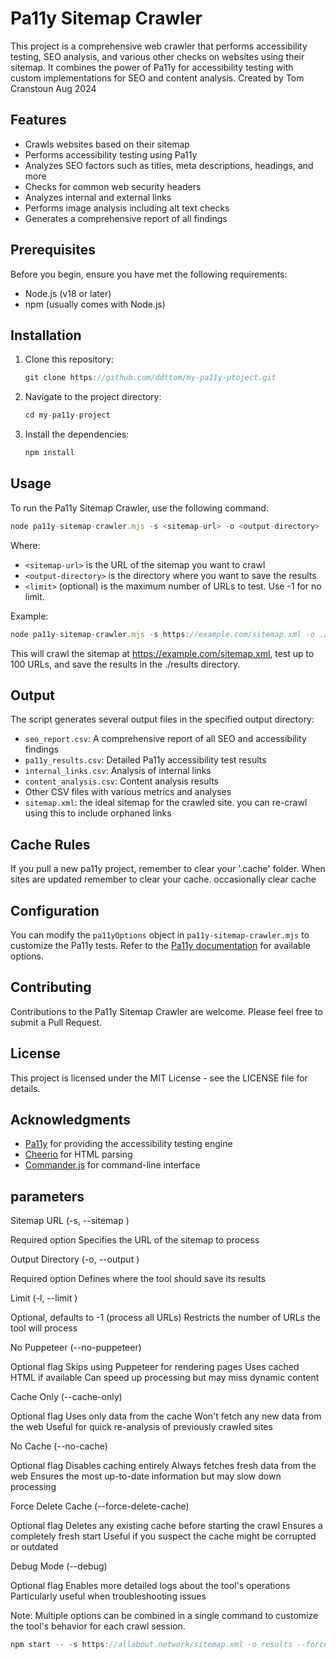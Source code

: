 # Pa11y Sitemap Crawler

This project is a comprehensive web crawler that performs accessibility testing, SEO analysis, and various other checks on websites using their sitemap. It combines the power of Pa11y for accessibility testing with custom implementations for SEO and content analysis.  Created by Tom Cranstoun Aug 2024

## Features

- Crawls websites based on their sitemap
- Performs accessibility testing using Pa11y
- Analyzes SEO factors such as titles, meta descriptions, headings, and more
- Checks for common web security headers
- Analyzes internal and external links
- Performs image analysis including alt text checks
- Generates a comprehensive report of all findings

## Prerequisites

Before you begin, ensure you have met the following requirements:

- Node.js (v18 or later)
- npm (usually comes with Node.js)

## Installation

1. Clone this repository:

   ``` js
   git clone https://github.com/ddttom/my-pa11y-ptoject.git
   ```

2. Navigate to the project directory:

   ``` js
   cd my-pa11y-project
   ```

3. Install the dependencies:

   ``` js
   npm install
   ```

## Usage

To run the Pa11y Sitemap Crawler, use the following command:

``` js
node pa11y-sitemap-crawler.mjs -s <sitemap-url> -o <output-directory> [-l <limit>]
```

Where:

- `<sitemap-url>` is the URL of the sitemap you want to crawl
- `<output-directory>` is the directory where you want to save the results
- `<limit>` (optional) is the maximum number of URLs to test. Use -1 for no limit.

Example:

``` js
node pa11y-sitemap-crawler.mjs -s https://example.com/sitemap.xml -o ./results
```

This will crawl the sitemap at <https://example.com/sitemap.xml>, test up to 100 URLs, and save the results in the ./results directory.

## Output

The script generates several output files in the specified output directory:

- `seo_report.csv`: A comprehensive report of all SEO and accessibility findings
- `pa11y_results.csv`: Detailed Pa11y accessibility test results
- `internal_links.csv`: Analysis of internal links
- `content_analysis.csv`: Content analysis results
- Other CSV files with various metrics and analyses
- `sitemap.xml`: the ideal sitemap for the crawled site. you can re-crawl using this to include orphaned links

## Cache Rules

If you pull a new pa11y project, remember to clear your '.cache' folder. When sites are updated remember to clear your cache. occasionally clear cache

## Configuration

You can modify the `pa11yOptions` object in `pa11y-sitemap-crawler.mjs` to customize the Pa11y tests. Refer to the [Pa11y documentation](https://github.com/pa11y/pa11y#configuration) for available options.

## Contributing

Contributions to the Pa11y Sitemap Crawler are welcome. Please feel free to submit a Pull Request.

## License

This project is licensed under the MIT License - see the LICENSE file for details.

## Acknowledgments

- [Pa11y](https://pa11y.org/) for providing the accessibility testing engine
- [Cheerio](https://cheerio.js.org/) for HTML parsing
- [Commander.js](https://github.com/tj/commander.js/) for command-line interface

## parameters

Sitemap URL (-s, --sitemap <url>)

Required option
Specifies the URL of the sitemap to process

Output Directory (-o, --output <directory>)

Required option
Defines where the tool should save its results

Limit (-l, --limit <number>)

Optional, defaults to -1 (process all URLs)
Restricts the number of URLs the tool will process

No Puppeteer (--no-puppeteer)

Optional flag
Skips using Puppeteer for rendering pages
Uses cached HTML if available
Can speed up processing but may miss dynamic content

Cache Only (--cache-only)

Optional flag
Uses only data from the cache
Won't fetch any new data from the web
Useful for quick re-analysis of previously crawled sites

No Cache (--no-cache)

Optional flag
Disables caching entirely
Always fetches fresh data from the web
Ensures the most up-to-date information but may slow down processing

Force Delete Cache (--force-delete-cache)

Optional flag
Deletes any existing cache before starting the crawl
Ensures a completely fresh start
Useful if you suspect the cache might be corrupted or outdated

Debug Mode (--debug)

Optional flag
Enables more detailed logs about the tool's operations
Particularly useful when troubleshooting issues

Note: Multiple options can be combined in a single command to customize the tool's behavior for each crawl session.

 ```js
 npm start -- -s https://allabout.network/sitemap.xml -o results --force-delete-cache --debug  
```
